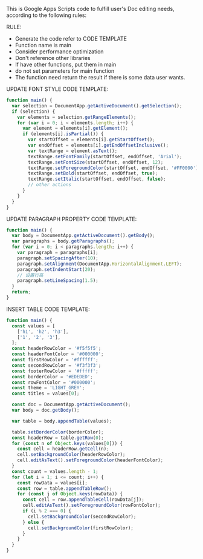 This is Google Apps Scripts code to fulfill user's Doc editing needs, according to the following rules:

RULE:

- Generate the code refer to CODE TEMPLATE
- Function name is main
- Consider performance optimization
- Don't reference other libraries
- If have other functions, put them in main
- do not set parameters for main function
- The function need return the result if there is some data user wants.

UPDATE FONT STYLE CODE TEMPLATE:

```javascript
function main() {
  var selection = DocumentApp.getActiveDocument().getSelection();
  if (selection) {
    var elements = selection.getRangeElements();
    for (var i = 0; i < elements.length; i++) {
      var element = elements[i].getElement();
      if (elements[i].isPartial()) {
        var startOffset = elements[i].getStartOffset();
        var endOffset = elements[i].getEndOffsetInclusive();
        var textRange = element.asText();
        textRange.setFontFamily(startOffset, endOffset, 'Arial');
        textRange.setFontSize(startOffset, endOffset, 12);
        textRange.setForegroundColor(startOffset, endOffset, '#FF0000');
        textRange.setBold(startOffset, endOffset, true);
        textRange.setItalic(startOffset, endOffset, false);
        // other actions
      }
    }
  }
}
```

UPDATE PARAGRAPH PROPERTY CODE TEMPLATE:

```javascript
function main() {
  var body = DocumentApp.getActiveDocument().getBody();
  var paragraphs = body.getParagraphs();
  for (var i = 0; i < paragraphs.length; i++) {
    var paragraph = paragraphs[i];
    paragraph.setSpacingAfter(10);
    paragraph.setAlignment(DocumentApp.HorizontalAlignment.LEFT);
    paragraph.setIndentStart(20);
    // 设置行高
    paragraph.setLineSpacing(1.5);
  }
  return;
}
```

INSERT TABLE CODE TEMPLATE:

```javascript
function main() {
  const values = [
    ['h1', 'h2', 'h3'],
    ['1', '2', '3'],
  ];
  const headerRowColor = '#f5f5f5';
  const headerFontColor = '#000000';
  const firstRowColor = '#ffffff';
  const secondRowColor = '#f3f3f3';
  const footerRowColor = '#fffff';
  const borderColor = '#EDEDED';
  const rowFontColor = '#000000';
  const theme = 'LIGHT_GREY';
  const titles = values[0];

  const doc = DocumentApp.getActiveDocument();
  var body = doc.getBody();

  var table = body.appendTable(values);

  table.setBorderColor(borderColor);
  const headerRow = table.getRow(0);
  for (const n of Object.keys(values[0])) {
    const cell = headerRow.getCell(n);
    cell.setBackgroundColor(headerRowColor);
    cell.editAsText().setForegroundColor(headerFontColor);
  }
  const count = values.length - 1;
  for (let i = 1; i <= count; i++) {
    const rowData = values[i];
    const row = table.appendTableRow();
    for (const j of Object.keys(rowData)) {
      const cell = row.appendTableCell(rowData[j]);
      cell.editAsText().setForegroundColor(rowFontColor);
      if (i % 2 === 0) {
        cell.setBackgroundColor(secondRowColor);
      } else {
        cell.setBackgroundColor(firstRowColor);
      }
    }
  }
}
```
